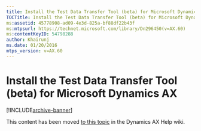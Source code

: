 ```yaml
---
title: Install the Test Data Transfer Tool (beta) for Microsoft Dynamics AX
TOCTitle: Install the Test Data Transfer Tool (beta) for Microsoft Dynamics AX
ms:assetid: 45778908-ad09-4e3d-825a-bf88df22b43f
ms:mtpsurl: https://technet.microsoft.com/library/Dn296450(v=AX.60)
ms:contentKeyID: 54798288
author: Khairunj
ms.date: 01/20/2016
mtps_version: v=AX.60
---
```


# Install the Test Data Transfer Tool (beta) for Microsoft Dynamics AX 


[!INCLUDE[archive-banner](includes/archive-banner.md)]


This content has been moved [to this topic](https://ax.help.dynamics.com/en/wiki/install-the-test-data-transfer-tool-beta-for-microsoft-dynamics-ax/) in the Dynamics AX Help wiki.

  


